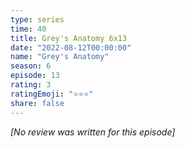 ```yaml
---
type: series
time: 40
title: Grey's Anatomy 6x13
date: "2022-08-12T00:00:00"
name: "Grey's Anatomy"
season: 6
episode: 13
rating: 3
ratingEmoji: "⭐️⭐️⭐️"
share: false
---
```


*[No review was written for this episode]*